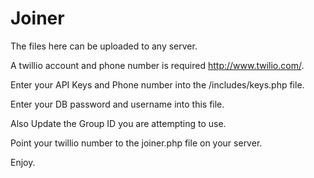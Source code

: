 Joiner
======

The files here can be uploaded to any server.

A twillio account and phone number is required http://www.twilio.com/.

Enter your API Keys and Phone number into the /includes/keys.php file.

Enter your DB password and username into this file.

Also Update the Group ID you are attempting to use.

Point your twillio number to the joiner.php file on your server.

Enjoy.



